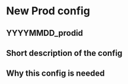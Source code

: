 <!---  
You may leave this message, it will be commented out in your PR.
- if you are requesting a new config to be processed, please use the New Prod Config template
- if you are proposing changes to lstmcpipe library delete the template and describe your PR as usual
--->

<!---  
New Prod Config template
Add date and prodid and fill the template
Your Pull Request must include the following files placed in directory `production_configs/yyyymmdd_prod_id`:
- lstmcpipe config file
- lstchain config
- readme.md

Add label `new_prod_config`
---> 

# New Prod config

## YYYYMMDD_prodid

## Short description of the config

## Why this config is needed 
